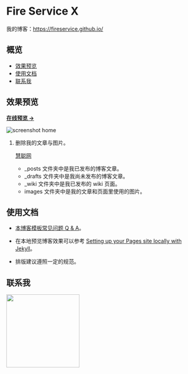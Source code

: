 # Fire Service X

我的博客：<https://fireservice.github.io/>

## 概览

<!-- vim-markdown-toc GFM -->

* [效果预览](#效果预览)
* [使用文档](#使用文档)
* [联系我](#联系我)

<!-- vim-markdown-toc -->

## 效果预览

**[在线预览 &rarr;](https://fireservice.github.io/)**

![screenshot home](https://mazhuang.org/assets/images/screenshots/home.png)

1. 删除我的文章与图片。

   [慧聪网][1]

   * \_posts 文件夹中是我已发布的博客文章。
   * \_drafts 文件夹中是我尚未发布的博客文章。
   * \_wiki 文件夹中是我已发布的 wiki 页面。
   * images 文件夹中是我的文章和页面里使用的图片。

## 使用文档

- [本博客模板常见问题 Q & A](https://mazhuang.org/2020/05/03/blog-template-qna/)。

- 在本地预览博客效果可以参考 [Setting up your Pages site locally with Jekyll][2]。

* 排版建议遵照一定的规范。

## 联系我

<img width="192px" height="192px" src="https://mazhuang.org/assets/images/qrcode.jpg"/>

[1]: http://www.fire.hc360.com/
[2]: https://help.github.com/articles/setting-up-your-pages-site-locally-with-jekyll/
